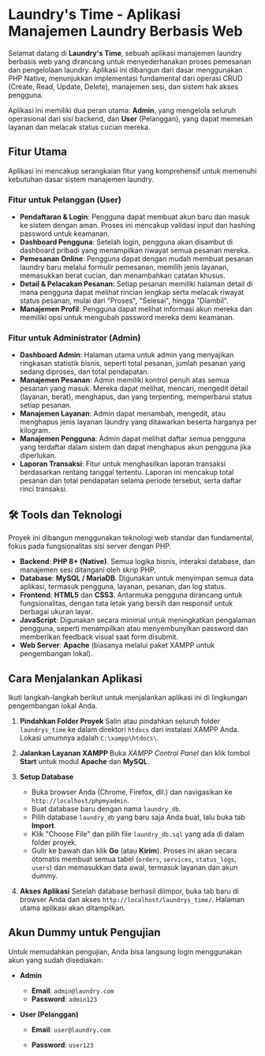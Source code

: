 # Laundry's Time - Aplikasi Manajemen Laundry Berbasis Web

Selamat datang di **Laundry's Time**, sebuah aplikasi manajemen laundry berbasis web yang dirancang untuk menyederhanakan proses pemesanan dan pengelolaan laundry. Aplikasi ini dibangun dari dasar menggunakan PHP Native, menunjukkan implementasi fundamental dari operasi CRUD (Create, Read, Update, Delete), manajemen sesi, dan sistem hak akses pengguna.

Aplikasi ini memiliki dua peran utama: **Admin**, yang mengelola seluruh operasional dari sisi backend, dan **User** (Pelanggan), yang dapat memesan layanan dan melacak status cucian mereka.

## Fitur Utama

Aplikasi ini mencakup serangkaian fitur yang komprehensif untuk memenuhi kebutuhan dasar sistem manajemen laundry.

### Fitur untuk Pelanggan (User)

* **Pendaftaran & Login**: Pengguna dapat membuat akun baru dan masuk ke sistem dengan aman. Proses ini mencakup validasi input dan hashing password untuk keamanan.
* **Dashboard Pengguna**: Setelah login, pengguna akan disambut di dashboard pribadi yang menampilkan riwayat semua pesanan mereka.
* **Pemesanan Online**: Pengguna dapat dengan mudah membuat pesanan laundry baru melalui formulir pemesanan, memilih jenis layanan, memasukkan berat cucian, dan menambahkan catatan khusus.
* **Detail & Pelacakan Pesanan**: Setiap pesanan memiliki halaman detail di mana pengguna dapat melihat rincian lengkap serta melacak riwayat status pesanan, mulai dari "Proses", "Selesai", hingga "Diambil".
* **Manajemen Profil**: Pengguna dapat melihat informasi akun mereka dan memiliki opsi untuk mengubah password mereka demi keamanan.

### Fitur untuk Administrator (Admin)

* **Dashboard Admin**: Halaman utama untuk admin yang menyajikan ringkasan statistik bisnis, seperti total pesanan, jumlah pesanan yang sedang diproses, dan total pendapatan.
* **Manajemen Pesanan**: Admin memiliki kontrol penuh atas semua pesanan yang masuk. Mereka dapat melihat, mencari, mengedit detail (layanan, berat), menghapus, dan yang terpenting, memperbarui status setiap pesanan.
* **Manajemen Layanan**: Admin dapat menambah, mengedit, atau menghapus jenis layanan laundry yang ditawarkan beserta harganya per kilogram.
* **Manajemen Pengguna**: Admin dapat melihat daftar semua pengguna yang terdaftar dalam sistem dan dapat menghapus akun pengguna jika diperlukan.
* **Laporan Transaksi**: Fitur untuk menghasilkan laporan transaksi berdasarkan rentang tanggal tertentu. Laporan ini mencakup total pesanan dan total pendapatan selama periode tersebut, serta daftar rinci transaksi.

## 🛠️ Tools dan Teknologi

Proyek ini dibangun menggunakan teknologi web standar dan fundamental, fokus pada fungsionalitas sisi server dengan PHP.

* **Backend**: **PHP 8+ (Native)**. Semua logika bisnis, interaksi database, dan manajemen sesi ditangani oleh skrip PHP.
* **Database**: **MySQL / MariaDB**. Digunakan untuk menyimpan semua data aplikasi, termasuk pengguna, layanan, pesanan, dan log status.
* **Frontend**: **HTML5** dan **CSS3**. Antarmuka pengguna dirancang untuk fungsionalitas, dengan tata letak yang bersih dan responsif untuk berbagai ukuran layar.
* **JavaScript**: Digunakan secara minimal untuk meningkatkan pengalaman pengguna, seperti menampilkan atau menyembunyikan password dan memberikan feedback visual saat form disubmit.
* **Web Server**: **Apache** (biasanya melalui paket XAMPP untuk pengembangan lokal).

## Cara Menjalankan Aplikasi

Ikuti langkah-langkah berikut untuk menjalankan aplikasi ini di lingkungan pengembangan lokal Anda.

1.  **Pindahkan Folder Proyek**
    Salin atau pindahkan seluruh folder `laundrys_time` ke dalam direktori `htdocs` dari instalasi XAMPP Anda. Lokasi umumnya adalah `C:\xampp\htdocs\`.

2.  **Jalankan Layanan XAMPP**
    Buka *XAMPP Control Panel* dan klik tombol **Start** untuk modul **Apache** dan **MySQL**.

3.  **Setup Database**
    - Buka browser Anda (Chrome, Firefox, dll.) dan navigasikan ke `http://localhost/phpmyadmin`.
    - Buat database baru dengan nama `laundry_db`.
    - Pilih database `laundry_db` yang baru saja Anda buat, lalu buka tab **Import**.
    - Klik "Choose File" dan pilih file `laundry_db.sql` yang ada di dalam folder proyek.
    - Gulir ke bawah dan klik **Go** (atau **Kirim**). Proses ini akan secara otomatis membuat semua tabel (`orders`, `services`, `status_logs`, `users`) dan memasukkan data awal, termasuk layanan dan akun dummy.

4.  **Akses Aplikasi**
    Setelah database berhasil diimpor, buka tab baru di browser Anda dan akses `http://localhost/laundrys_time/`. Halaman utama aplikasi akan ditampilkan.

## Akun Dummy untuk Pengujian

Untuk memudahkan pengujian, Anda bisa langsung login menggunakan akun yang sudah disediakan:

-   **Admin**
    -   **Email**: `admin@laundry.com`
    -   **Password**: `admin123`

-   **User (Pelanggan)**
    -   **Email**: `user@laundry.com`

    -   **Password**: `user123`
